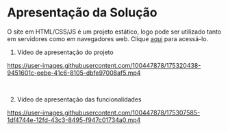 # Apresentação da Solução

O site em HTML/CSS/JS é um projeto estático, logo pode ser utilizado tanto em servidores como em navegadores web. Clique <a href="https://icei-puc-minas-pmv-ads.github.io/pmv-ads-2022-1-e1-proj-web-t3-vida-de-estudante/src/paginaHome/index.html">aqui</a> para acessá-lo. 

1. Vídeo de apresentação do projeto

https://user-images.githubusercontent.com/100447878/175320438-9451601c-eebe-41c6-8105-dbfe97008af5.mp4

<br>

2. Vídeo de apresentação das funcionalidades

https://user-images.githubusercontent.com/100447878/175307585-1df4744e-12fd-43c3-8495-f947c01734a0.mp4

